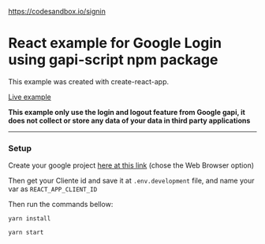 https://codesandbox.io/signin
# React example for Google Login using gapi-script npm package
This example was created with create-react-app.

[Live example](https://master.d3dnqnm15vsi52.amplifyapp.com/)

**This example only use the login and logout feature from Google gapi, it does not collect or store any data of your data in third party applications**

---

### Setup

Create your google project [here at this link](https://developers.google.com/identity/sign-in/web/sign-in) (chose the Web Browser option)

Then get your Cliente id and save it at `.env.development` file, and name your var as `REACT_APP_CLIENT_ID`

Then run the commands bellow:

```script
yarn install

yarn start
```
